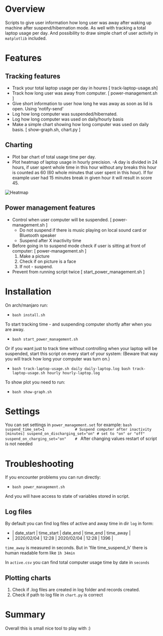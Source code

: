 # Overview 

Scripts to give user information how long user was away after waking up
machine after suspend/hibernation mode. As well with tracking a total laptop
usage per day. And possibility to draw simple chart of user activity in `matplotlib` included.

# Features 

## Tracking features
- Track your total laptop usage per day in houres [ track-laptop-usage.sh]
- Track how long user was away from computer. [ power-management.sh ] 
- Give short information to user how long he was away as soon as lid is open.
  Using 'notify-send'
- Log how long computer was suspended/hibernated. 
- Log how long computer was used on daily/hourly basis
- Make a simple chart showing how long computer was used on daily basis. [ show-graph.sh, chart.py ]

## Charting
- Plot bar chart of total usage time per day.
- Plot heatmap of laptop usage in hourly precision.
  -A day is divided in 24 hours, if user spent whole time in this hour without
  any breaks this hour is counted as 60 (60 whole minutes that user spent in
  this hour). If for example user had 15 minutes break in given hour it will
  result in score 45.

![Heatmap](https://i.imgur.com/FTpKIK1.png)

## Power management features
- Control when user computer will be suspended. [ power-management.sh ]
  - Do not suspend if there is music playing on local sound card or Bluetooth speaker
  - Suspend after X inactivity time
- Before going in to suspend mode check if user is sitting at front of computer: [ power-management.sh ]
  1. Make a picture
  2. Check if on picture is a face 
  3. If not - suspend. 
- Prevent from running script twice [ start_power_management.sh ]

# Installation

On arch/manjaro run:
- `bash install.sh`

To start tracking time - and suspending computer shortly after when you are away.
- `bash start_power_management.sh`

Or if you want just to track time without controlling when your laptop will be
suspended, start this script on every start of your system: 
(Beware that way you will track how long your computer was turn on.)
- ` bash track-laptop-usage.sh daily daily-laptop.log
    bash track-laptop-usage.sh hourly hourly-laptop.log `

To show plot you need to run:
- `bash show-graph.sh` 

# Settings 

You can set settings in `power_management.set` for example:
`bash
suspend_time_set=1              # Suspend computer after inactivity [minutes]
suspend_on_discharging_set="on" # set to "on" or "off"
suspend_on_charging_set="on"    #
`
After changing values restart of script is not needed

# Troubleshooting
    
If you encounter problems you can run directly: 

- `bash power_management.sh`

And you will have access to state of variables stored in script. 

## Log files
By default you can find log files of active and away time in dir `log` in form:

- | date_start | time_start | date_end   | time_end | time_away    |
- | 2020/02/04 | 12:28      | 2020/02/04 | 12:28    | 1396         |

`time_away` is measured in seconds. But in 'file time_suspend_h' there is human
readable form like `1h 34min`

In `active.csv` you can find total computer usage time by date in `seconds`

## Plotting charts

1. Check if .log files are created in log folder and records created.
2. Check if path to log file in `chart.py` is correct 

# Summary 

Overall this is small nice tool to play with :) 
